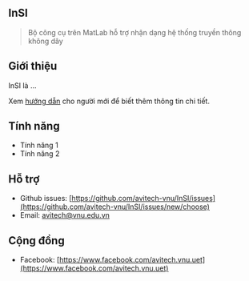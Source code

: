 ## **InSI**

> Bộ công cụ trên MatLab hỗ trợ nhận dạng hệ thống truyền thông không dây

## Giới thiệu

InSI là ...

Xem [hướng dẫn](vi/quickstart.md) cho người mới để biết thêm thông tin chi tiết.

## Tính năng

- Tính năng 1
- Tính năng 2

## Hỗ trợ

- Github issues: [https://github.com/avitech-vnu/InSI/issues](https://github.com/avitech-vnu/InSI/issues/new/choose)
- Email: [avitech@vnu.edu.vn](mailto:avitech@vnu.edu.vn)

## Cộng đồng

- Facebook: [https://www.facebook.com/avitech.vnu.uet](https://www.facebook.com/avitech.vnu.uet)